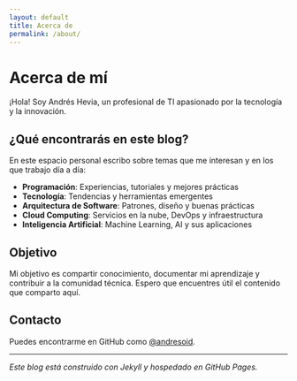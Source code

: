 ```yaml
---
layout: default
title: Acerca de
permalink: /about/
---
```


# Acerca de mí

¡Hola! Soy Andrés Hevia, un profesional de TI apasionado por la tecnología y la innovación.

## ¿Qué encontrarás en este blog?

En este espacio personal escribo sobre temas que me interesan y en los que trabajo día a día:

- **Programación**: Experiencias, tutoriales y mejores prácticas
- **Tecnología**: Tendencias y herramientas emergentes
- **Arquitectura de Software**: Patrones, diseño y buenas prácticas
- **Cloud Computing**: Servicios en la nube, DevOps y infraestructura
- **Inteligencia Artificial**: Machine Learning, AI y sus aplicaciones

## Objetivo

Mi objetivo es compartir conocimiento, documentar mi aprendizaje y contribuir a la comunidad técnica. Espero que encuentres útil el contenido que comparto aquí.

## Contacto

Puedes encontrarme en GitHub como [@andresoid](https://github.com/andresoid).

---

*Este blog está construido con Jekyll y hospedado en GitHub Pages.*
